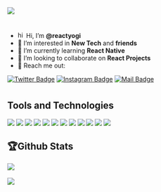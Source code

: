 <img src="./Web 1920 – 1.svg">

#

- <img src="https://user-images.githubusercontent.com/1303154/88677602-1635ba80-d120-11ea-84d8-d263ba5fc3c0.gif" width="15px" alt="hi"> Hi, I’m **@reactyogi**
- 👀 I’m interested in **New Tech** and **friends**
- 🌱 I’m currently learning **React Native**
- 💞️ I’m looking to collaborate on **React Projects**
- 📢 Reach me out:

[![Twitter Badge](https://img.shields.io/badge/-@ReactYogi-1ca0f1?style=flat&labelColor=1ca0f1&logo=twitter&logoColor=white&link=https://twitter.com/ReactYogi)](https://twitter.com/ReactYogi) [![Instagram Badge](https://img.shields.io/badge/-@react.yogi-e84393?style=flat&labelColor=e84393&logo=instagram&logoColor=white)](https://instagram.com/react.yogi) [![Mail Badge](https://img.shields.io/badge/-reactyogi-c0392b?style=flat&labelColor=c0392b&logo=gmail&logoColor=white)](mailto:reactyogi@gmail.com)

#

## Tools and Technologies

![](https://img.shields.io/static/v1?message=JavaScript&logo=javascript&labelColor=333333&color=FE5D7D&logoColor=white&label=%20)
![](https://img.shields.io/static/v1?message=HTML&logo=html5&labelColor=333333&color=FE5D7D&logoColor=white&label=%20)
![](https://img.shields.io/static/v1?message=CSS&logo=css3&labelColor=333333&color=FE5D7D&logoColor=white&label=%20)
![](https://img.shields.io/static/v1?message=React&logo=react&labelColor=333333&color=FE5D7D&logoColor=white&label=%20)
![](https://img.shields.io/static/v1?message=ReactNative&logo=react&labelColor=333333&color=FE5D7D&logoColor=white&label=%20)
![](https://img.shields.io/static/v1?message=Express&logo=Express&labelColor=333333&color=FE5D7D&logoColor=white&label=%20)
![](https://img.shields.io/static/v1?message=Node.js&logo=node.js&labelColor=333333&color=FE5D7D&logoColor=white&label=%20)
![](https://img.shields.io/static/v1?message=VSCode&logo=visual-studio-code&labelColor=333333&color=FE5D7D&logoColor=white&label=%20)
![](https://img.shields.io/static/v1?message=Figma&logo=Figma&labelColor=333333&color=FE5D7D&logoColor=white&label=%20)
![](https://img.shields.io/static/v1?message=AdobeXD&logo=adobe-xd&labelColor=333333&color=FE5D7D&logoColor=white&label=%20)
![](https://img.shields.io/static/v1?message=Photoshop&logo=adobe-photoshop&labelColor=333333&color=FE5D7D&logoColor=white&label=%20)
![](https://img.shields.io/static/v1?message=AfterEffects&logo=adobe-after-effects&labelColor=333333&color=FE5D7D&logoColor=white&label=%20)

## 🏆Github Stats

<a href="https://github.com/anuraghazra/github-readme-stats">
  <img " src="https://github-readme-stats.vercel.app/api?username=reactyogi&show_icons=true&theme=dracula" />
</a>
<br>
<br>
<a href="https://github.com/anuraghazra/convoychat">
  <img  src="https://github-readme-stats.vercel.app/api/top-langs/?username=reactyogi&layout=compact&card_width=445&theme=dracula" />
</a>

#
